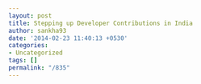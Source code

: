 ```yaml
---
layout: post
title: Stepping up Developer Contributions in India
author: sankha93
date: '2014-02-23 11:40:13 +0530'
categories:
- Uncategorized
tags: []
permalink: "/835"
---
```


